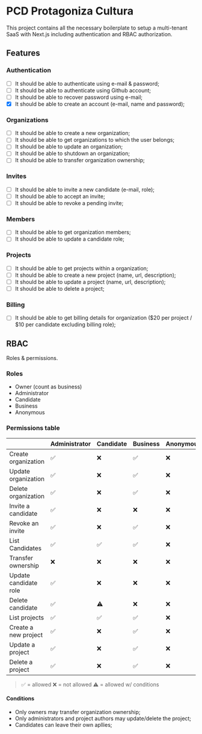 # PCD Protagoniza Cultura

This project contains all the necessary boilerplate to setup a multi-tenant SaaS with Next.js including authentication and RBAC authorization.

## Features

### Authentication

- [ ] It should be able to authenticate using e-mail & password;
- [ ] It should be able to authenticate using Github account;
- [ ] It should be able to recover password using e-mail;
- [x] It should be able to create an account (e-mail, name and password);

### Organizations

- [ ] It should be able to create a new organization;
- [ ] It should be able to get organizations to which the user belongs;
- [ ] It should be able to update an organization;
- [ ] It should be able to shutdown an organization;
- [ ] It should be able to transfer organization ownership;

### Invites

- [ ] It should be able to invite a new candidate (e-mail, role);
- [ ] It should be able to accept an invite;
- [ ] It should be able to revoke a pending invite;

### Members

- [ ] It should be able to get organization members;
- [ ] It should be able to update a candidate role;

### Projects

- [ ] It should be able to get projects within a organization;
- [ ] It should be able to create a new project (name, url, description);
- [ ] It should be able to update a project (name, url, description);
- [ ] It should be able to delete a project;

### Billing

- [ ] It should be able to get billing details for organization ($20 per project / $10 per candidate excluding billing role);

## RBAC

Roles & permissions.

### Roles

- Owner (count as business)
- Administrator
- Candidate
- Business
- Anonymous

### Permissions table

|                          | Administrator | Candidate | Business | Anonymous |
| ------------------------ | ------------- | ------    | -------  | --------- |
| Create organization      | ✅            | ❌        | ✅       | ❌        |
| Update organization      | ✅            | ❌        | ✅       | ❌        |
| Delete organization      | ✅            | ❌        | ✅       | ❌        |
| Invite a candidate       | ✅            | ❌        | ❌       | ❌        |
| Revoke an invite         | ✅            | ❌        | ✅       | ❌        |
| List Candidates          | ✅            | ✅        | ✅       | ❌        |
| Transfer ownership       | ❌            | ❌        | ❌       | ❌        |
| Update candidate role    | ✅            | ❌        | ❌       | ❌        |
| Delete candidate         | ✅            | ⚠️         | ❌       | ❌        |
| List projects            | ✅            | ✅        | ✅       | ❌        |
| Create a new project     | ✅            | ❌        | ✅       | ❌        |
| Update a project         | ✅            | ❌        | ✅       | ❌        |
| Delete a project         | ✅            | ❌        | ✅       | ❌        |

> ✅ = allowed
> ❌ = not allowed
> ⚠️ = allowed w/ conditions

#### Conditions

- Only owners may transfer organization ownership;
- Only administrators and project authors may update/delete the project;
- Candidates can leave their own apllies;